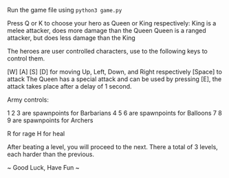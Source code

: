 Run the game file using `python3 game.py`

Press Q or K to choose your hero as Queen or King respectively:
    King is a melee attacker, does more damage than the Queen
    Queen is a ranged attacker, but does less damage than the King

The heroes are user controlled characters, use to the following keys to control them.

[W] [A] [S] [D] for moving Up, Left, Down, and Right respectively
[Space] to attack
The Queen has a special attack and can be used by pressing [E], the attack takes place after a delay of 1 second.

Army controls:

1 2 3 are spawnpoints for Barbarians
4 5 6 are spawnpoints for Balloons
7 8 9 are spawnpoints for Archers

R for rage
H for heal

After beating a level, you will proceed to the next. There a total of 3 levels, each harder than the previous.

~ Good Luck, Have Fun ~